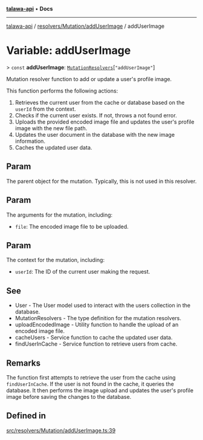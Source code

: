 [**talawa-api**](../../../../README.md) • **Docs**

***

[talawa-api](../../../../modules.md) / [resolvers/Mutation/addUserImage](../README.md) / addUserImage

# Variable: addUserImage

\> `const` **addUserImage**: [`MutationResolvers`](../../../../types/generatedGraphQLTypes/type-aliases/MutationResolvers.md)\[`"addUserImage"`\]

Mutation resolver function to add or update a user's profile image.

This function performs the following actions:
1. Retrieves the current user from the cache or database based on the `userId` from the context.
2. Checks if the current user exists. If not, throws a not found error.
3. Uploads the provided encoded image file and updates the user's profile image with the new file path.
4. Updates the user document in the database with the new image information.
5. Caches the updated user data.

## Param

The parent object for the mutation. Typically, this is not used in this resolver.

## Param

The arguments for the mutation, including:
  - `file`: The encoded image file to be uploaded.

## Param

The context for the mutation, including:
  - `userId`: The ID of the current user making the request.

## See

 - User - The User model used to interact with the users collection in the database.
 - MutationResolvers - The type definition for the mutation resolvers.
 - uploadEncodedImage - Utility function to handle the upload of an encoded image file.
 - cacheUsers - Service function to cache the updated user data.
 - findUserInCache - Service function to retrieve users from cache.

## Remarks

The function first attempts to retrieve the user from the cache using `findUserInCache`.
If the user is not found in the cache, it queries the database.
It then performs the image upload and updates the user's profile image before saving the changes to the database.

## Defined in

[src/resolvers/Mutation/addUserImage.ts:39](https://github.com/PalisadoesFoundation/talawa-api/blob/67d017fd9312183a6b2bae1b160bc814f56ab5c2/src/resolvers/Mutation/addUserImage.ts#L39)
